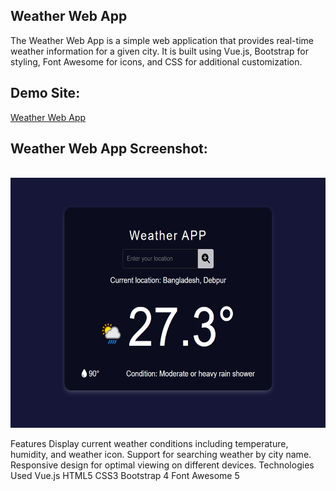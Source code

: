 <h2>Weather Web App</h2>
The Weather Web App is a simple web application that provides real-time weather information for a given city. It is built using Vue.js, Bootstrap for styling, Font Awesome for icons, and CSS for additional customization.

<h2>Demo Site: </h2>
<a href="https://sprightly-piroshki-77e436.netlify.app/">Weather Web App</a>
<br>

<h2>Weather Web App Screenshot:</h2>
<br>
<img src="https://raw.githubusercontent.com/msakibahmed/weatherApp/main/weatherApp%20Image.png" height="400px" />

Features
Display current weather conditions including temperature, humidity, and weather icon.
Support for searching weather by city name.
Responsive design for optimal viewing on different devices.
Technologies Used
Vue.js
HTML5
CSS3
Bootstrap 4
Font Awesome 5
